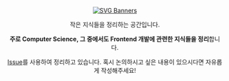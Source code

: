 <div align="center">
  
[![SVG Banners](https://svg-banners.vercel.app/api?type=rainbow&text1=Go%20To%20Issue%20🌈&width=800&height=400)](https://github.com/dar-jeeling/note/issues?q=is%3Aissue+is%3Aopen+sort%3Aupdated-desc)

작은 지식들을 정리하는 공간입니다.

**주로 Computer Science, 그 중에서도 Frontend 개발에 관련한 지식들을 정리**합니다.

<a href="https://github.com/Akshay090/svg-banners">Issue</a>를 사용하여 정리하고 있습니다. 혹시 논의하시고 싶은 내용이 있으시다면 자유롭게 작성해주세요!

  </div>
